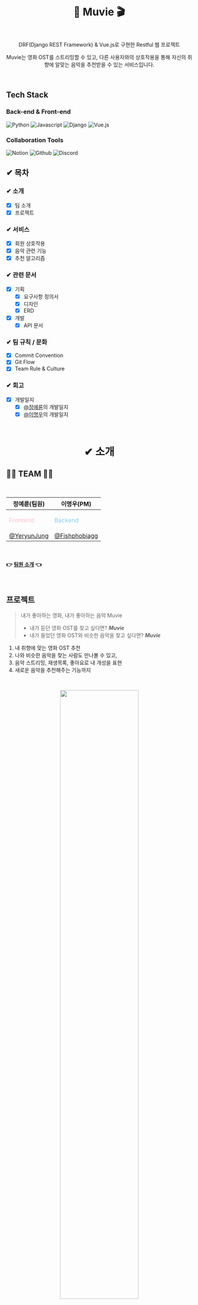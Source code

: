 <h1 align="center">🎵 Muvie 🎬</h1>
<br>
<p align="center">DRF(Django REST Framework) & Vue.js로 구현한 Restful 웹 프로젝트</p>
<p align="center"><a>Muvie</a>는 영화 OST를 스트리밍할 수 있고, 다른 사용자와의 상호작용을 통해 자신의 취향에 알맞는 음악을 추천받을 수 있는 서비스입니다.</p>

<br>

## Tech Stack

### Back-end & Front-end
![Python](https://img.shields.io/badge/Python-yellow.svg?&style=for-the-badge&logo=Python&logoColor=#3776AB)
![Javascript](https://img.shields.io/badge/Javascript-white.svg?&style=for-the-badge&logo=Javascript&logoColor=#F7DF1E)
![Django](https://img.shields.io/badge/Django-092E20.svg?&style=for-the-badge&logo=Django&logoColor=#092E20)
![Vue.js](https://img.shields.io/badge/Vue.js-4FC08D.svg?&style=for-the-badge&logo=Vue.js&logoColor=092E20)

### Collaboration Tools
![Notion](https://img.shields.io/badge/Notion-000000.svg?&style=for-the-badge&logo=Notion&logoColor=로고색상)
![Github](https://img.shields.io/badge/Github-181717.svg?&style=for-the-badge&logo=Github&logoColor=로고색상)
![Discord](https://img.shields.io/badge/Discord-5865F2.svg?&style=for-the-badge&logo=Discord&logoColor=092E20)
<br>

## ✔ 목차

### ✔︎ 소개
  - [X] 팀 소개
  - [X] 프로젝트
### ✔︎ 서비스
  - [X] 회원 상호작용
  - [X] 음악 관련 기능
  - [X] 추천 알고리즘
### ✔︎ 관련 문서
  - [X] 기획
    - [X] 요구사항 정의서
    - [X] 디자인
    - [X] ERD
  - [X] 개발
    - [X] API 문서

### ✔︎ 팀 규칙 / 문화
  - [X] Commit Convention
  - [X] Git Flow
  - [X] Team Rule & Culture

### ✔︎ 회고
  - [X] 개발일지
    - [X] [@정예륜](https://github.com/YeryunJung)의 개발일지
    - [X] [@이명우](https://github.com/Fishphobiagg)의 개발일지

<br>
<h1 align="center">✔ 소개</h1>

## 👩‍💻 TEAM 🧑‍💻
<br>

| 정예륜(팀원) | 이명우(PM) |
| --- | --- |
| <p align="left" style="color:pink">Frontend</p> | <p align="left" style="color:skyblue">Backend</p> |
| [@YeryunJung](https://github.com/YeryunJung) | [@Fishphobiagg](https://github.com/Fishphobiagg) |
<br>

#### 👉 [팀원 소개](https://perfect-bluebell-dba.notion.site/Member-2eaf53660b9f47638c0edc7a2e63f147) 👈

<br>

## 프로젝트
> 내가 좋아하는 영화, 내가 좋아하는 음악 Muvie
> * 내가 듣던 영화 OST를 찾고 싶다면? ***Muvie***
> * 내가 들었던 영화 OST와 비슷한 음악을 찾고 싶다면? ***Muvie***
1. 내 취향에 맞는 영화 OST 추천
2. 나와 비슷한 음악을 찾는 사람도 만나볼 수 있고,
3. 음악 스트리밍, 재생목록, 좋아요로 내 개성을 표현
3. 새로운 음악을 추천해주는 기능까지

<br>

<p align="center"> <img src="./img/main2.gif" width="65%"/></p>


<br>
<h1 align="center">🚀 서비스
<br>
<p align="center">Muvie 기능 소개 + 핵심 알고리즘에 대한 설명
</p>
</h2>


### 1️⃣ 회원 상호작용

#### 팔로우/언팔로우/프로필 조회

> 유저 간 팔로우 및 언팔로우가 가능합니다. 또 유저 프로필 조회를 통해 상대방의 팔로워, 팔로잉, 좋아요 목록, 플레이리스트까지 확인할 수 있습니다.
<p align="center"> <img src="./img/profile.gif" width="65%"/></p>

<br>

### 2️⃣ 음악 관련 기능
#### 좋아요/스트리밍/플레이리스트

> 자신이 좋아하는 음악에 대한 좋아요 기능을 이용할 수 있습니다. 또한 음악을 스트리밍 할 수 있으며 플레이리스트에 추가해둘 수도 있습니다.
<p align="center"> <img src="./img/music.gif" width="65%"/></p>

<br>

### 3️⃣ 추천 알고리즘
사용자 입력 취향 노래 기반 추천/유사 사용자 추천/최근 이용 동향 기반 추천

> 메인 페이지에서 이용자의 취향 및 행동에 따른 노래를 추천받을 수 있습니다. 추천 알고리즘은 총 세 가지입니다.

👉 [추천 알고리즘 상세 설명](https://perfect-bluebell-dba.notion.site/Recommendation-algorithms-aca53ba69dac448292604dc6aff46721?pvs=4) 👈

<br>

## 관련 문서
<br>

### ✒ 기획 

#### [ERD](https://github.com/Fishphobiagg/Muvie/wiki/ERD)
#### [요구사항 정의서](https://perfect-bluebell-dba.notion.site/1e54ff56a7a34de8b57aca5876a0b84b)
#### [디자인](https://www.figma.com/file/oWZhVQ82Wh3Met5o5I9w2b/230501_MUVIE?type=design&node-id=0%3A1&t=mxH7VMSR9IYFajhf-1)

### 🛠 개발

#### [API문서](https://perfect-bluebell-dba.notion.site/API-guide-02deb57303b2493b9cdf224d3604fac8)



## 팀 규칙 / 문화

### Commit Convention

  | Type 키워드 | 사용 시점 |
| --- | --- |
| feat | 새로운 기능 추가 |
| fix | 버그 수정 |
| docs | 문서 수정 |
| style | 코드 스타일 변경 (코드 포매팅, 세미콜론 누락 등)기능 수정이 없는 경우 |
| refactor | 코드 리팩토링 |
| chore | 빌드 업무 수정, 패키지 매니저 수정 (gitignore 수정 등) |
<br>

### git flow

| 브랜치명 | 구분 | 설명 | 비고 |
| --- | --- | --- | --- |
| master | 유지 브랜치 | - 기본 브랜치 - 언제든지 배포 가능한 형태 유지 |  |
| dev | 보조 브랜치 | - feature가 모이는 통합 |
| feature | 보조 브랜치 | - 기능 단위 개발 브랜치| ex) feat: signup  |
| hotfix | 보조 브랜치 | - 운영중 긴급한 오류를 해결하기 위한 브랜치 |  |

### Team Rule & Culture

* 어떤 사항이든 2인 합의하에 진행
* PR / issue 작성시 템플릿 준수
* 브랜치 전략 유연하게 활용
* 문제 발생 -> 해결 -> 개발일지 작성
* 사과 금지 자책 금지
  
<br>
